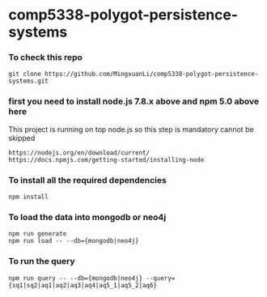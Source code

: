 # comp5338-polygot-persistence-systems
### To check this repo
```
git clone https://github.com/MingxuanLi/comp5338-polygot-persistence-systems.git
```

### first you need to install node.js 7.8.x above and npm 5.0 above here
This project is running on top node.js so this step is mandatory cannot be skipped
```
https://nodejs.org/en/download/current/
https://docs.npmjs.com/getting-started/installing-node
```

### To install all the required dependencies
```
npm install
```

### To load the data into mongodb or neo4j
```
npm run generate
npm run load -- --db={mongodb|neo4j}
```

### To run the query 
```
npm run query -- --db={mongodb|neo4j} --query={sq1|sq2|aq1|aq2|aq3|aq4|aq5_1|aq5_2|aq6}
```
